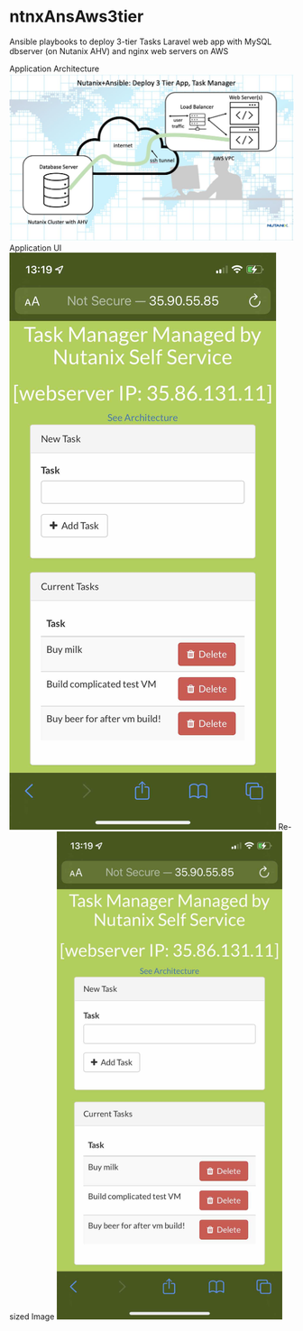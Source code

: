 # ntnxAnsAws3tier
Ansible playbooks to deploy 3-tier Tasks Laravel web app with MySQL dbserver (on Nutanix AHV) and nginx web servers on AWS

Application Architecture
![Application Architecture](images/arch-ansible-small.jpeg)
Application UI
![Application UI](images/taskappiphone-small.jpeg)
Re-sized Image
<img src="images/taskappiphone-small.jpeg" 
     width="400" 
     height="auto" />
